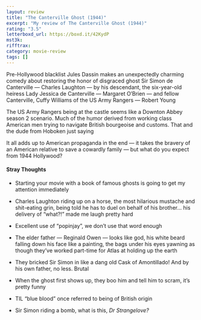 ```yaml
---
layout: review
title: "The Canterville Ghost (1944)"
excerpt: "My review of The Canterville Ghost (1944)"
rating: "3.5"
letterboxd_url: https://boxd.it/42KydP
mst3k:
rifftrax:
category: movie-review
tags: []
---
```


Pre-Hollywood blacklist Jules Dassin makes an unexpectedly charming comedy about restoring the honor of disgraced ghost Sir Simon de Canterville — Charles Laughton — by his descendant, the six-year-old heiress Lady Jessica de Canterville — Margaret O’Brien — and fellow Canterville, Cuffy Williams of the US Army Rangers — Robert Young

The US Army Rangers being at the castle seems like a Downton Abbey season 2 scenario. Much of the humor derived from working class American men trying to navigate British bourgeoise and customs. That and the dude from Hoboken just saying

It all adds up to American propaganda in the end — it takes the bravery of an American relative to save a cowardly family — but what do you expect from 1944 Hollywood?

#### Stray Thoughts

- Starting your movie with a book of famous ghosts is going to get my attention immediately

- Charles Laughton riding up on a horse, the most hilarious mustache and shit-eating grin, being told he has to duel on behalf of his brother… his delivery of “what?!” made me laugh pretty hard

- Excellent use of “popinjay”, we don’t use that word enough

- The elder father — Reginald Owen — looks like god, his white beard falling down his face like a painting, the bags under his eyes yawning as though they’ve worked part-time for Atlas at holding up the earth

- They bricked Sir Simon in like a dang old Cask of Amontillado! And by his own father, no less. Brutal

- When the ghost first shows up, they boo him and tell him to scram, it’s pretty funny

- TIL “blue blood” once referred to being of British origin

- Sir Simon riding a bomb, what is this, <i>Dr Strangelove?

</i>
